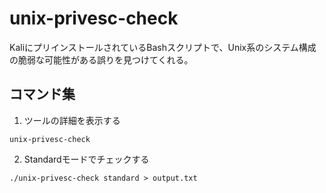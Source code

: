 # unix-privesc-check
KaliにプリインストールされているBashスクリプトで、Unix系のシステム構成の脆弱な可能性がある誤りを見つけてくれる。  
  
    
      
## コマンド集

1. ツールの詳細を表示する
```
unix-privesc-check
```

2. Standardモードでチェックする
```
./unix-privesc-check standard > output.txt
```